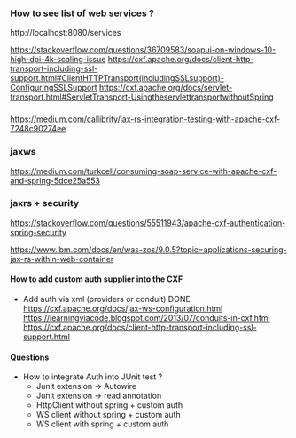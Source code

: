 ### How to see list of web services ?

http://localhost:8080/services

https://stackoverflow.com/questions/36709583/soapui-on-windows-10-high-dpi-4k-scaling-issue
https://cxf.apache.org/docs/client-http-transport-including-ssl-support.html#ClientHTTPTransport(includingSSLsupport)-ConfiguringSSLSupport
https://cxf.apache.org/docs/servlet-transport.html#ServletTransport-UsingtheservlettransportwithoutSpring

### 

https://medium.com/callibrity/jax-rs-integration-testing-with-apache-cxf-7248c90274ee

### jaxws
https://medium.com/turkcell/consuming-soap-service-with-apache-cxf-and-spring-5dce25a553

### jaxrs + security
https://stackoverflow.com/questions/55511943/apache-cxf-authentication-spring-security

https://www.ibm.com/docs/en/was-zos/9.0.5?topic=applications-securing-jax-rs-within-web-container

#### How to add custom auth supplier into the CXF

* Add auth via xml (providers or conduit) DONE
  https://cxf.apache.org/docs/jax-ws-configuration.html
  https://learningviacode.blogspot.com/2013/07/conduits-in-cxf.html
  https://cxf.apache.org/docs/client-http-transport-including-ssl-support.html

#### Questions

* How to integrate Auth into JUnit test ?
  * Junit extension -> Autowire 
  * Junit extension -> read annotation 
  * HttpClient without spring + custom auth
  * WS client without spring + custom auth 
  * WS client with spring + custom auth

####
